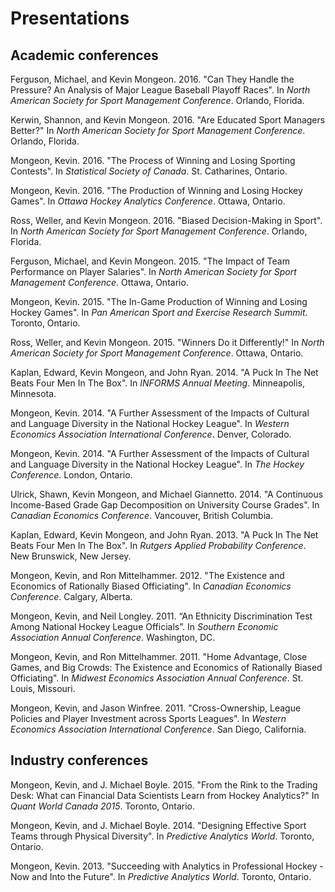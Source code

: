 Presentations
=============

Academic conferences
--------------------

Ferguson, Michael, and Kevin Mongeon. 2016. "Can They Handle the
Pressure? An Analysis of Major League Baseball Playoff Races". In *North American Society for Sport Management Conference*. Orlando, Florida.

Kerwin, Shannon, and Kevin Mongeon. 2016. "Are Educated Sport
Managers Better?" In *North American Society for Sport Management Conference*. Orlando, Florida.

Mongeon, Kevin. 2016. "The Process of Winning and Losing
Sporting Contests". In *Statistical Society of Canada*. St. Catharines, Ontario.

Mongeon, Kevin. 2016. "The Production of Winning and Losing
Hockey Games". In *Ottawa Hockey Analytics Conference*. Ottawa, Ontario.

Ross, Weller, and Kevin Mongeon. 2016. "Biased Decision-Making in
Sport". In *North American Society for Sport Management Conference*. Orlando, Florida.

Ferguson, Michael, and Kevin Mongeon. 2015. "The Impact of Team
Performance on Player Salaries". In *North American Society for Sport Management Conference*. Ottawa, Ontario.

Mongeon, Kevin. 2015. "The In-Game Production of Winning and
Losing Hockey Games". In *Pan American Sport and Exercise Research Summit*. Toronto, Ontario.

Ross, Weller, and Kevin Mongeon. 2015. "Winners Do it Differently!"
In *North American Society for Sport Management Conference*. Ottawa,
Ontario.

Kaplan, Edward, Kevin Mongeon, and John Ryan. 2014. "A Puck In The
Net Beats Four Men In The Box". In *INFORMS Annual Meeting*. Minneapolis, Minnesota.

Mongeon, Kevin. 2014. "A Further Assessment of the Impacts of
Cultural and Language Diversity in the National Hockey League". In
*Western Economics Association International Conference*. Denver, Colorado.

Mongeon, Kevin. 2014. "A Further Assessment of the Impacts of
Cultural and Language Diversity in the National Hockey League". In *The Hockey Conference*. London, Ontario.

Ulrick, Shawn, Kevin Mongeon, and Michael Giannetto. 2014. "A
Continuous Income-Based Grade Gap Decomposition on University Course
Grades". In *Canadian Economics Conference*. Vancouver, British Columbia.

Kaplan, Edward, Kevin Mongeon, and John Ryan. 2013. "A Puck In The
Net Beats Four Men In The Box". In *Rutgers Applied Probability Conference*. New Brunswick, New Jersey.

Mongeon, Kevin, and Ron Mittelhammer. 2012. "The Existence and
Economics of Rationally Biased Officiating". In *Canadian Economics Conference*. Calgary, Alberta.

Mongeon, Kevin, and Neil Longley. 2011. “An Ethnicity Discrimination Test Among National Hockey League Officials”. In *Southern Economic Association Annual Conference*. Washington, DC.

Mongeon, Kevin, and Ron Mittelhammer. 2011. "Home Advantage,
Close Games, and Big Crowds: The Existence and Economics of Rationally
Biased Officiating". In *Midwest Economics Association Annual Conference*. St. Louis, Missouri.

Mongeon, Kevin, and Jason Winfree. 2011. "Cross-Ownership,
League Policies and Player Investment across Sports Leagues". In
*Western Economics Association International Conference*. San Diego,
California.

Industry conferences
--------------------

Mongeon, Kevin, and J. Michael Boyle. 2015. "From the Rink to
the Trading Desk: What can Financial Data Scientists Learn from Hockey
Analytics?" In *Quant World Canada 2015*. Toronto, Ontario.

Mongeon, Kevin, and J. Michael Boyle. 2014. "Designing Effective
Sport Teams through Physical Diversity". In *Predictive Analytics World*. Toronto, Ontario.

Mongeon, Kevin. 2013. "Succeeding with Analytics in Professional
Hockey - Now and Into the Future". In *Predictive Analytics World*. Toronto, Ontario.
